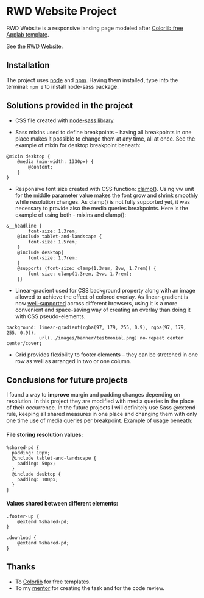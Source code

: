 # RWD Website Project

RWD Website is a responsive landing page modeled after [Colorlib free Applab template](https://colorlib.com/wp/template/applab/). 

See [the RWD Website](https://annabuller.github.io/rwd-website-project/).


## Installation

The project uses [node](https://nodejs.org/en/) and [npm](https://www.npmjs.com/). Having them installed, type into the terminal: `npm i` to install node-sass package.

## Solutions provided in the project

- CSS file created with [node-sass library](https://www.npmjs.com/package/node-sass).

- Sass mixins used to define breakpoints – having all breakpoints in one place makes it possible to change them at any time, all at once. See the example of mixin for desktop breakpoint beneath:
```
@mixin desktop {
	@media (min-width: 1330px) {
		@content;
	}
}
```
- Responsive font size created with CSS function: [clamp()](https://developer.mozilla.org/en-US/docs/Web/CSS/clamp). Using vw unit for the middle parameter value makes the font grow and shrink smoothly while resolution changes.
As clamp() is not fully supported yet, it was necessary to provide also the media queries breakpoints. Here is the example of using both - mixins and clamp(): 
```
&__headline {
		font-size: 1.3rem;
	@include tablet-and-landscape {
		font-size: 1.5rem;
	}
	@include desktop{
		font-size: 1.7rem;
	}
	@supports (font-size: clamp(1.3rem, 2vw, 1.7rem)) {
		font-size: clamp(1.3rem, 2vw, 1.7rem);
	}}
```

- Linear-gradient used for CSS background property along with an image allowed to achieve the effect of colored overlay. As linear-gradient is now [well-supported](https://caniuse.com/mdn-css_types_image_gradient_linear-gradient) across different browsers, using it is a more convenient and space-saving way of creating an overlay than doing it with CSS pseudo-elements.
```
background: linear-gradient(rgba(97, 179, 255, 0.9), rgba(97, 179, 255, 0.9)),
		    url(../images/banner/testmonial.png) no-repeat center center/cover;
```

- Grid provides flexibility to footer elements – they can be stretched in one row as well as arranged in two or one column.

## Conclusions for future projects

I found a way to **improve** margin and padding changes depending on resolution. In this project they are modified with media queries in the place of their occurrence. In the future projects I will definitely use Sass @extend rule, keeping all shared measures in one place and changing them with only one time use of media queries per breakpoint. Example of usage beneath:

#### File storing resolution values:
```
%shared-pd {
  padding: 10px;
  @include tablet-and-landscape {
    padding: 50px;
  }
  @include desktop {
    padding: 100px;
  }
}

```
#### Values shared between different elements:
```
.footer-up {
	@extend %shared-pd;
}
```
```
.download {
	@extend %shared-pd;
}
```

## Thanks
- To [Colorlib](https://colorlib.com/wp/) for free templates.
- To my [mentor](https://github.com/devmentor-pl) for creating the task and for the code review.